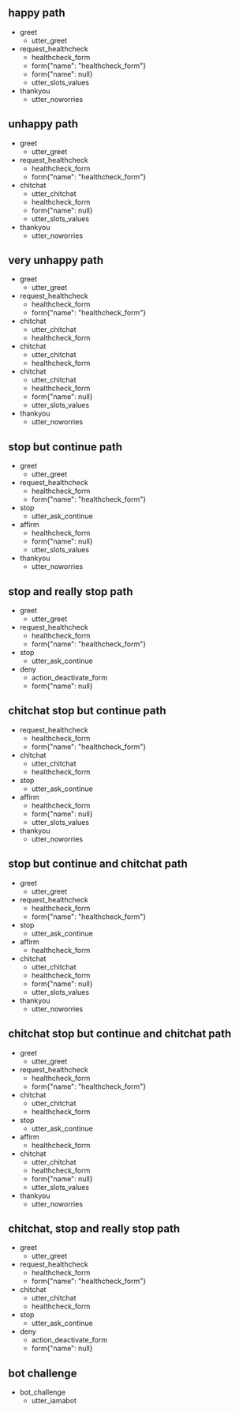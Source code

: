 ## happy path
* greet
    - utter_greet
* request_healthcheck
    - healthcheck_form
    - form{"name": "healthcheck_form"}
    - form{"name": null}
    - utter_slots_values
* thankyou
    - utter_noworries

## unhappy path
* greet
    - utter_greet
* request_healthcheck
    - healthcheck_form
    - form{"name": "healthcheck_form"}
* chitchat
    - utter_chitchat
    - healthcheck_form
    - form{"name": null}
    - utter_slots_values
* thankyou
    - utter_noworries
    
## very unhappy path
* greet
    - utter_greet
* request_healthcheck
    - healthcheck_form
    - form{"name": "healthcheck_form"}
* chitchat
    - utter_chitchat
    - healthcheck_form
* chitchat
    - utter_chitchat
    - healthcheck_form
* chitchat
    - utter_chitchat
    - healthcheck_form
    - form{"name": null}
    - utter_slots_values
* thankyou
    - utter_noworries

## stop but continue path
* greet
    - utter_greet
* request_healthcheck
    - healthcheck_form
    - form{"name": "healthcheck_form"}
* stop
    - utter_ask_continue
* affirm
    - healthcheck_form
    - form{"name": null}
    - utter_slots_values
* thankyou
    - utter_noworries

## stop and really stop path
* greet
    - utter_greet
* request_healthcheck
    - healthcheck_form
    - form{"name": "healthcheck_form"}
* stop
    - utter_ask_continue
* deny
    - action_deactivate_form
    - form{"name": null}

## chitchat stop but continue path
* request_healthcheck
    - healthcheck_form
    - form{"name": "healthcheck_form"}
* chitchat
    - utter_chitchat
    - healthcheck_form
* stop
    - utter_ask_continue
* affirm
    - healthcheck_form
    - form{"name": null}
    - utter_slots_values
* thankyou
    - utter_noworries

## stop but continue and chitchat path
* greet
    - utter_greet
* request_healthcheck
    - healthcheck_form
    - form{"name": "healthcheck_form"}
* stop
    - utter_ask_continue
* affirm
    - healthcheck_form
* chitchat
    - utter_chitchat
    - healthcheck_form
    - form{"name": null}
    - utter_slots_values
* thankyou
    - utter_noworries

## chitchat stop but continue and chitchat path
* greet
    - utter_greet
* request_healthcheck
    - healthcheck_form
    - form{"name": "healthcheck_form"}
* chitchat
    - utter_chitchat
    - healthcheck_form
* stop
    - utter_ask_continue
* affirm
    - healthcheck_form
* chitchat
    - utter_chitchat
    - healthcheck_form
    - form{"name": null}
    - utter_slots_values
* thankyou
    - utter_noworries

## chitchat, stop and really stop path
* greet
    - utter_greet
* request_healthcheck
    - healthcheck_form
    - form{"name": "healthcheck_form"}
* chitchat
    - utter_chitchat
    - healthcheck_form
* stop
    - utter_ask_continue
* deny
    - action_deactivate_form
    - form{"name": null}


## bot challenge
* bot_challenge
  - utter_iamabot
